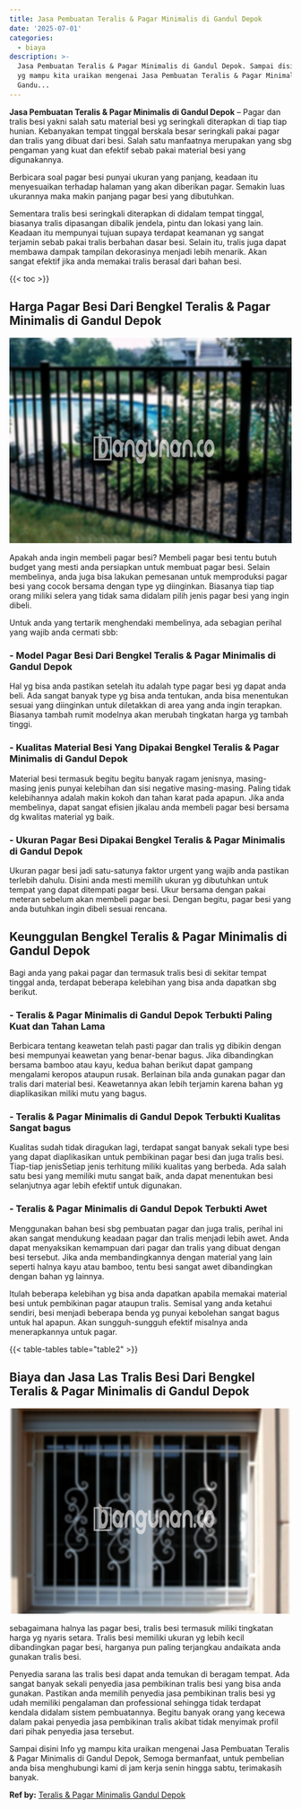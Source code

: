 ```yaml
---
title: Jasa Pembuatan Teralis & Pagar Minimalis di Gandul Depok
date: '2025-07-01'
categories:
  - biaya
description: >-
  Jasa Pembuatan Teralis & Pagar Minimalis di Gandul Depok. Sampai disini Info
  yg mampu kita uraikan mengenai Jasa Pembuatan Teralis & Pagar Minimalis di
  Gandu...
---
```


**Jasa Pembuatan Teralis & Pagar Minimalis di Gandul Depok** – Pagar dan tralis besi yakni salah satu material besi yg seringkali diterapkan di tiap tiap hunian. Kebanyakan tempat tinggal berskala besar seringkali pakai pagar dan tralis yang dibuat dari besi. Salah satu manfaatnya merupakan yang sbg pengaman yang kuat dan efektif sebab pakai material besi yang digunakannya.

Berbicara soal pagar besi punyai ukuran yang panjang, keadaan itu menyesuaikan terhadap halaman yang akan diberikan pagar. Semakin luas ukurannya maka makin panjang pagar besi yang dibutuhkan.

Sementara tralis besi seringkali diterapkan di didalam tempat tinggal, biasanya tralis dipasangan dibalik jendela, pintu dan lokasi yang lain. Keadaan itu mempunyai tujuan supaya terdapat keamanan yg sangat terjamin sebab pakai tralis berbahan dasar besi. Selain itu, tralis juga dapat membawa dampak tampilan dekorasinya menjadi lebih menarik. Akan sangat efektif jika anda memakai tralis berasal dari bahan besi.

{{< toc >}}

## Harga Pagar Besi Dari Bengkel Teralis & Pagar Minimalis di Gandul Depok

![Jasa Pembuatan Teralis & Pagar Minimalis di Gandul Depok](/images/pagar-minimalis-murah-04.png)

Apakah anda ingin membeli pagar besi? Membeli pagar besi tentu butuh budget yang mesti anda persiapkan untuk membuat pagar besi. Selain membelinya, anda juga bisa lakukan pemesanan untuk memproduksi pagar besi yang cocok bersama dengan type yg diinginkan. Biasanya tiap tiap orang miliki selera yang tidak sama didalam pilih jenis pagar besi yang ingin dibeli.

Untuk anda yang tertarik menghendaki membelinya, ada sebagian perihal yang wajib anda cermati sbb:
### \- Model Pagar Besi Dari Bengkel Teralis & Pagar Minimalis di Gandul Depok

Hal yg bisa anda pastikan setelah itu adalah type pagar besi yg dapat anda beli. Ada sangat banyak type yg bisa anda tentukan, anda bisa menentukan sesuai yang diinginkan untuk diletakkan di area yang anda ingin terapkan. Biasanya tambah rumit modelnya akan merubah tingkatan harga yg tambah tinggi.

### \- Kualitas Material Besi Yang Dipakai Bengkel Teralis & Pagar Minimalis di Gandul Depok

Material besi termasuk begitu begitu banyak ragam jenisnya, masing-masing jenis punyai kelebihan dan sisi negative masing-masing. Paling tidak kelebihannya adalah makin kokoh dan tahan karat pada apapun. Jika anda membelinya, dapat sangat efisien jikalau anda membeli pagar besi bersama dg kwalitas material yg baik.

### \- Ukuran Pagar Besi Dipakai Bengkel Teralis & Pagar Minimalis di Gandul Depok

Ukuran pagar besi jadi satu-satunya faktor urgent yang wajib anda pastikan terlebih dahulu. Disini anda mesti memilih ukuran yg dibutuhkan untuk tempat yang dapat ditempati pagar besi. Ukur bersama dengan pakai meteran sebelum akan membeli pagar besi. Dengan begitu, pagar besi yang anda butuhkan ingin dibeli sesuai rencana.

## Keunggulan Bengkel Teralis & Pagar Minimalis di Gandul Depok

Bagi anda yang pakai pagar dan termasuk tralis besi di sekitar tempat tinggal anda, terdapat beberapa kelebihan yang bisa anda dapatkan sbg berikut.

### \- Teralis & Pagar Minimalis di Gandul Depok Terbukti Paling Kuat dan Tahan Lama

Berbicara tentang keawetan telah pasti pagar dan tralis yg dibikin dengan besi mempunyai keawetan yang benar-benar bagus. Jika dibandingkan bersama bamboo atau kayu, kedua bahan berikut dapat gampang mengalami keropos ataupun rusak. Berlainan bila anda gunakan pagar dan tralis dari material besi. Keawetannya akan lebih terjamin karena bahan yg diaplikasikan miliki mutu yang bagus.

### \- Teralis & Pagar Minimalis di Gandul Depok Terbukti Kualitas Sangat bagus

Kualitas sudah tidak diragukan lagi, terdapat sangat banyak sekali type besi yang dapat diaplikasikan untuk pembikinan pagar besi dan juga tralis besi. Tiap-tiap jenisSetiap jenis terhitung miliki kualitas yang berbeda. Ada salah satu besi yang memiliki mutu sangat baik, anda dapat menentukan besi selanjutnya agar lebih efektif untuk digunakan.

### \- Teralis & Pagar Minimalis di Gandul Depok Terbukti Awet

Menggunakan bahan besi sbg pembuatan pagar dan juga tralis, perihal ini akan sangat mendukung keadaan pagar dan tralis menjadi lebih awet. Anda dapat menyaksikan kemampuan dari pagar dan tralis yang dibuat dengan besi tersebut. Jika anda membandingkannya dengan material yang lain seperti halnya kayu atau bamboo, tentu besi sangat awet dibandingkan dengan bahan yg lainnya.

Itulah beberapa kelebihan yg bisa anda dapatkan apabila memakai material besi untuk pembikinan pagar ataupun tralis. Semisal yang anda ketahui sendiri, besi menjadi beberapa benda yg punyai kebolehan sangat bagus untuk hal apapun. Akan sungguh-sungguh efektif misalnya anda menerapkannya untuk pagar.

{{< table-tables table="table2" >}}

## Biaya dan Jasa Las Tralis Besi Dari Bengkel Teralis & Pagar Minimalis di Gandul Depok

![Jasa Pembuatan Teralis & Pagar Minimalis di Gandul Depok](/images/teralis-minimalis-murah-15.png)

sebagaimana halnya las pagar besi, tralis besi termasuk miliki tingkatan harga yg nyaris setara. Tralis besi memiliki ukuran yg lebih kecil dibandingkan pagar besi, harganya pun paling terjangkau andaikata anda gunakan tralis besi.

Penyedia sarana las tralis besi dapat anda temukan di beragam tempat. Ada sangat banyak sekali penyedia jasa pembikinan tralis besi yang bisa anda gunakan. Pastikan anda memilih penyedia jasa pembikinan tralis besi yg udah memiliki pengalaman dan professional sehingga tidak terdapat kendala didalam sistem pembuatannya. Begitu banyak orang yang kecewa dalam pakai penyedia jasa pembikinan tralis akibat tidak menyimak profil dari pihak penyedia jasa tersebut.

Sampai disini Info yg mampu kita uraikan mengenai Jasa Pembuatan Teralis & Pagar Minimalis di Gandul Depok, Semoga bermanfaat, untuk pembelian anda bisa menghubungi kami di jam kerja senin hingga sabtu, terimakasih banyak.

**Ref by:** [Teralis & Pagar Minimalis Gandul Depok](https://id.wikipedia.org/wiki/Teralis)
